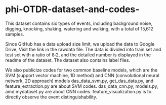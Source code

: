 # phi-OTDR-dataset-and-codes-

This dataset contains six types of events, including background noise, digging, knocking, shaking, watering and walking, with a total of 15,612 samples. 

Since GitHub has a data upload size limit, we upload the data to Google Drive, Visit the link in the rawdata file.
The data is divided into train set and test set with a ratio of 8:2, and the detailed number is displayed in the readme of the dataset. The dataset also contains label files.

We also publicize codes for two common baseline models, which are the SVM (support vector machine, 1D method) and CNN (convolutional neural network,  2D approach) models
das_data_svm.py,  get_das_data.py, and feature_extraction.py are about SVM codes. das_data_cnn.py, models.py, amd mydataset.py are about CNN codes.
feature_visualization.py is to directly observe the event distinguishability.
